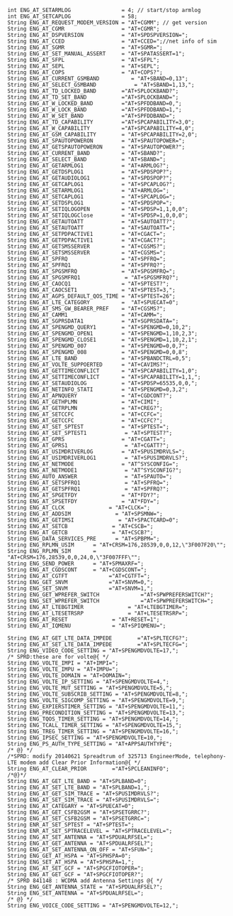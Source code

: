     int ENG_AT_SETARMLOG                = 4; // start/stop armlog
    int ENG_AT_SETCAPLOG                = 58;
    String ENG_AT_REQUEST_MODEM_VERSION = "AT+CGMM"; // get version
    String ENG_AT_CGMR                  = "AT+CGMR";
    String ENG_AT_DSPVERSION            = "AT+SPDSPVERSION=";
    String ENG_AT_CCED                  = "AT+CCED=";//net info of sim
    String ENG_AT_SGMR                  = "AT+SGMR=";
    String ENG_AT_SET_MANUAL_ASSERT     = "AT+SPATASSERT=1";
    String ENG_AT_SFPL                  = "AT+SFPL";
    String ENG_AT_SEPL                  = "AT+SEPL";
    String ENG_AT_COPS                  = "AT+COPS?";
    String ENG_AT_CURRENT_GSMBAND          = "AT+SBAND=0,13";
    String ENG_AT_SELECT_GSMBAND            = "AT+SBAND=1,13,";
    String ENG_AT_TD_LOCKED_BAND        ="AT+SPLOCKBAND?";
    String ENG_AT_TD_SET_BAND           ="AT+SPLOCKBAND=";
    String ENG_AT_W_LOCKED_BAND         ="AT+SPFDDBAND=0,";
    String ENG_AT_W_LOCK_BAND           ="AT+SPFDDBAND=1,";
    String ENG_AT_W_SET_BAND            ="AT+SPFDDBAND=";
    String ENG_AT_TD_CAPABILITY         ="AT+SPCAPABILITY=3,0";
    String ENG_AT_W_CAPABILITY          ="AT+SPCAPABILITY=4,0";
    String ENG_AT_GSM_CAPABILITY        = "AT+SPCAPABILITY=2,0";
    String ENG_AT_SPAUTOPOWERON         = "AT+SPAUTOPOWER=";
    String ENG_AT_GETSPAUTOPOWERON      = "AT+SPAUTOPOWER?";
    String ENG_AT_CURRENT_BAND          = "AT+SBAND?";
    String ENG_AT_SELECT_BAND           = "AT+SBAND=";
    String ENG_AT_GETARMLOG1            = "AT+ARMLOG?";
    String ENG_AT_GETDSPLOG1            = "AT+SPDSPOP?";
    String ENG_AT_GETAUDIOLOG1          = "AT+SPDSPOP?";
    String ENG_AT_GETCAPLOG1            = "AT+SPCAPLOG?";
    String ENG_AT_SETARMLOG1            = "AT+ARMLOG=";
    String ENG_AT_SETCAPLOG1            = "AT+SPCAPLOG=";
    String ENG_AT_SETDSPLOG1            = "AT+SPDSPOP=";
    String ENG_AT_SETIQLOGOPEN          = "AT+SPDSP=1,1,0,0";
    String ENG_AT_SETIQLOGClose         = "AT+SPDSP=1,0,0,0";
    String ENG_AT_GETAUTOATT            = "AT+SAUTOATT?";
    String ENG_AT_SETAUTOATT            = "AT+SAUTOATT=";
    String ENG_AT_SETPDPACTIVE1         = "AT+CGACT=";
    String ENG_AT_GETPDPACTIVE1         = "AT+CGACT?";
    String ENG_AT_GETSMSSERVER          = "AT+CGSMS?";
    String ENG_AT_SETSMSSERVER          = "AT+CGSMS=";
    String ENG_AT_SPFRQ                 = "AT+SPFRQ=";
    String ENG_AT_SPFRQ1                = "AT+SPFRQ?";
    String ENG_AT_SPGSMFRQ              = "AT+SPGSMFRQ=";
    String ENG_AT_SPGSMFRQ1              = "AT+SPGSMFRQ?";
    String ENG_AT_CAOCQ1                = "AT+SPTEST?";
    String ENG_AT_CAOCSET1              = "AT+SPTEST=3,";
    String ENG_AT_AGPS_DEFAULT_QOS_TIME = "AT+SPTEST=26";
    String ENG_AT_LTE_CATEGORY          =  "AT+SPUECAT=0";
    String ENG_AT_SMS_GW_BEARER_PREF    = "AT+CGSMS?";
    String ENG_AT_CAMM1                 = "AT+CAMM=";
    String ENG_AT_SGPRSDATA1            = "AT+SGPRSDATA=";
    String ENG_AT_SPENGMD_QUERY1        = "AT+SPENGMD=0,10,2";
    String ENG_AT_SPENGMD_OPEN1         = "AT+SPENGMD=1,10,2,3";
    String ENG_AT_SPENGMD_CLOSE1        = "AT+SPENGMD=1,10,2,1";
    String ENG_AT_SPENGMD_007           = "AT+SPENGMD=0,0,7";
    String ENG_AT_SPENGMD_008           = "AT+SPENGMD=0,0,8";
    String ENG_AT_LTE_BAND              = "AT+SPBANDCTRL=0,5";
    String ENG_AT_VOLTE_SUPPOERTED      = "AT+CAVIMS?";
    String ENG_AT_GETTIMECONFLICT       = "AT+SPCAPABILITY=1,0";
    String ENG_AT_SETTIMECONFLICT       = "AT+SPCAPABILITY=1,1,";
    String ENG_AT_SETAUDIOLOG           = "AT+SPDSP=65535,0,0,";
    String ENG_AT_NETINFO_STATI         = "AT+SPENGMD=0,3,2";
    String ENG_AT_APNQUERY              = "AT+CGDCONT?";
    String ENG_AT_GETHPLMN              = "AT+CIMI";
    String ENG_AT_GETRPLMN              = "AT+CREG?";
    String ENG_AT_SETCCFC               = "AT+CCFC=";
    String ENG_AT_GETCCFC               = "AT+CCFC?";
    String ENG_AT_SET_SPTEST            = "AT+SPTEST=";
    String ENG_AT_SET_SPTEST1            = "AT+SPTEST?";
    String ENG_AT_GPRS                  = "AT+CGATT=";
    String ENG_AT_GPRS1                  = "AT+CGATT?";
    String ENG_AT_USIMDRIVERLOG         = "AT+SPUSIMDRVLS=";
    String ENG_AT_USIMDRIVERLOG1         = "AT+SPUSIMDRVLS?";
    String ENG_AT_NETMODE               = "AT^SYSCONFIG=";
    String ENG_AT_NETMODE1               = "AT^SYSCONFIG?";
    String ENG_AUTO_ANSWER               = "AT+SPAUTO=";
    String ENG_AT_SETSPFRQ1              = "AT+SPFRQ=";
    String ENG_AT_GETSPFRQ1              = "AT+SPFRQ?";
    String ENG_AT_SPGETFDY              = "AT*FDY?";
    String ENG_AT_SPSETFDY              = "AT*FDY=";
    String ENG_AT_CLCK              = "AT+CLCK=";
    String ENG_AT_ADDSIM              = "AT+SPSMNW=";
    String ENG_AT_GETIMSI              = "AT+SPACTCARD=0";
    String ENG_AT_SETCB              = "AT+CSCB=";
    String ENG_AT_GETCB              = "AT+CSCB?";
    String ENG_DATA_SERVICES_PRE      = "AT+SPBPM=";
    String ENG_RPLMN_USIM      = "AT+CRSM=176,28539,0,0,12,\"3F007F20\"";
    String ENG_RPLMN_SIM       = "AT+CRSM=176,28539,0,0,24,0,\"3F007FFF\"";
    String ENG_SEND_POWER      = "AT+SPMAXRF=";
    String ENG_AT_CGDSCONT     = "AT+CGDSCONT=";
    String ENG_AT_CGTFT             ="AT+CGTFT=";
    String ENG_GET_SNVM             ="AT+SNVM=0,";
    String ENG_SET_SNVM             ="AT+SNVM=1,";
    String ENG_GET_WPREFER_SWITCH             ="AT+SPWPREFERSWITCH?";
    String ENG_SET_WPREFER_SWITCH             ="AT+SPWPREFERSWITCH=";
    String ENG_AT_LTEBGTIMER              = "AT+LTEBGTIMER=";
    String ENG_AT_LTESETRSRP              = "AT+LTESETRSRP=";
    String ENG_AT_RESET              = "AT+RESET=1";
    String ENG_AT_IQMENU             = "AT+SPIQMENU=";

    String ENG_AT_GET_LTE_DATA_IMPEDE        ="AT+SPLTECFG?";
    String ENG_AT_SET_LTE_DATA_IMPEDE        ="AT+SPLTECFG=";
    String ENG_VIDEO_CODE_SETTING = "AT+SPENGMDVOLTE=17,";
    /* SPRD:these are for volte@{ */
    String ENG_VOLTE_IMPI = "AT+IMPI=";
    String ENG_VOLTE_IMPU = "AT+IMPU=";
    String ENG_VOLTE_DOMAIN = "AT+DOMAIN=";
    String ENG_VOLTE_IP_SETTING = "AT+SPENGMDVOLTE=4,";
    String ENG_VOLTE_MUT_SETTING = "AT+SPENGMDVOLTE=5,";
    String ENG_VOLTE_SUBSCRIB_SETTING = "AT+SPENGMDVOLTE=8,";
    String ENG_VOLTE_SIGCOMP_SETTING = "AT+SPENGMDVOLTE=9,";
    String ENG_EXPIERSTIMER_SETTING = "AT+SPENGMDVOLTE=11,";
    String ENG_PRECONDITION_SETTING = "AT+SPENGMDVOLTE=13,";
    String ENG_TQOS_TIMER_SETTING = "AT+SPENGMDVOLTE=14,";
    String ENG_TCALL_TIMER_SETTING = "AT+SPENGMDVOLTE=15,";
    String ENG_TREG_TIMER_SETTING = "AT+SPENGMDVOLTE=16,";
    String ENG_IPSEC_SETTING = "AT+SPENGMDVOLTE=10,";
    String ENG_PS_AUTH_TYPE_SETTING = "AT+APPSAUTHTYPE";
    /* @} */
    /*SPRD: modify 20140621 Spreadtrum of 325713 EngineerMode, telephony-LTE modem add Clear Prior Information@{ */
    String ENG_AT_CLEAR_PRIOR        ="AT+SPCLEANINFO";
    /*@}*/
    String ENG_AT_GET_LTE_BAND = "AT+SPLBAND=0";
    String ENG_AT_SET_LTE_BAND = "AT+SPLBAND=1,";
    String ENG_AT_GET_SIM_TRACE = "AT+SPUSIMDRVLS?";
    String ENG_AT_SET_SIM_TRACE = "AT+SPUSIMDRVLS=";
    String ENG_AT_CATEGARY = "AT+SPUECAT=0";
    String ENG_AT_GET_CSFB2GSM = "AT+SPSETGRRC?";
    String ENG_AT_SET_CSFB2GSM = "AT+SPSETGRRC=";
    String ENR_AT_SET_SPTEST = "AT+SPTEST=";
    String ENR_AT_SET_SPTRACELEVEL = "AT+SPTRACELEVEL=";
    String ENG_AT_SET_ANTENNA = "AT+SPDUALRFSEL=";
    String ENG_AT_GET_ANTENNA = "AT+SPDUALRFSEL?";
    String ENG_AT_SET_ANTENNA_ON_OFF = "AT+SFUN=";
    String ENG_GET_AT_HSPA = "AT+SPHSPA=0";
    String ENG_SET_AT_HSPA = "AT+SPHSPA=1,";
    String ENG_AT_SET_GCF = "AT+SPGCFIOTOPER=";
    String ENG_AT_GET_GCF = "AT+SPGCFIOTOPER?";
    /* SPRD 841148 : WCDMA add Antenna Settings @{ */
    String ENG_GET_ANTENNA_STATE = "AT+SPDUALRFSEL?";
    String ENG_SET_ANTENNA = "AT+SPDUALRFSEL=";
    /* @} */
    String ENG_VOICE_CODE_SETTING = "AT+SPENGMDVOLTE=12,";
